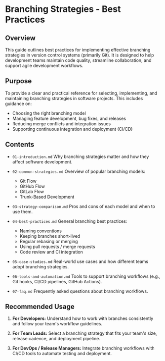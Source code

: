 # Branching Strategies - Best Practices

## Overview

This guide outlines best practices for implementing effective branching strategies in version control systems (primarily Git). It is designed to help development teams maintain code quality, streamline collaboration, and support agile development workflows.

## Purpose

To provide a clear and practical reference for selecting, implementing, and maintaining branching strategies in software projects. This includes guidance on:

* Choosing the right branching model
* Managing feature development, bug fixes, and releases
* Reducing merge conflicts and integration issues
* Supporting continuous integration and deployment (CI/CD)

## Contents

* `01-introduction.md`
  Why branching strategies matter and how they affect software development.

* `02-common-strategies.md`
  Overview of popular branching models:

  * Git Flow
  * GitHub Flow
  * GitLab Flow
  * Trunk-Based Development

* `03-strategy-comparison.md`
  Pros and cons of each model and when to use them.

* `04-best-practices.md`
  General branching best practices:

  * Naming conventions
  * Keeping branches short-lived
  * Regular rebasing or merging
  * Using pull requests / merge requests
  * Code review and CI integration

* `05-case-studies.md`
  Real-world use cases and how different teams adopt branching strategies.

* `06-tools-and-automation.md`
  Tools to support branching workflows (e.g., Git hooks, CI/CD pipelines, GitHub Actions).

* `07-faq.md`
  Frequently asked questions about branching workflows.

## Recommended Usage

1. **For Developers:**
   Understand how to work with branches consistently and follow your team's workflow guidelines.

2. **For Team Leads:**
   Select a branching strategy that fits your team's size, release cadence, and deployment pipeline.

3. **For DevOps / Release Managers:**
   Integrate branching workflows with CI/CD tools to automate testing and deployment.


